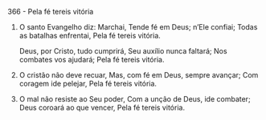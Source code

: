366 - Pela fé tereis vitória

1. O santo Evangelho diz: Marchai,
   Tende fé em Deus; n’Ele confiai;
   Todas as batalhas enfrentai,
   Pela fé tereis vitória.

    Deus, por Cristo, tudo cumprirá,
    Seu auxílio nunca faltará;
    Nos combates vos ajudará;
    Pela fé tereis vitória.

2. O cristão não deve recuar,
   Mas, com fé em Deus, sempre avançar;
   Com coragem ide pelejar,
   Pela fé tereis vitória.

3. O mal não resiste ao Seu poder,
   Com a unção de Deus, ide combater;
   Deus coroará ao que vencer,
   Pela fé tereis vitória.
